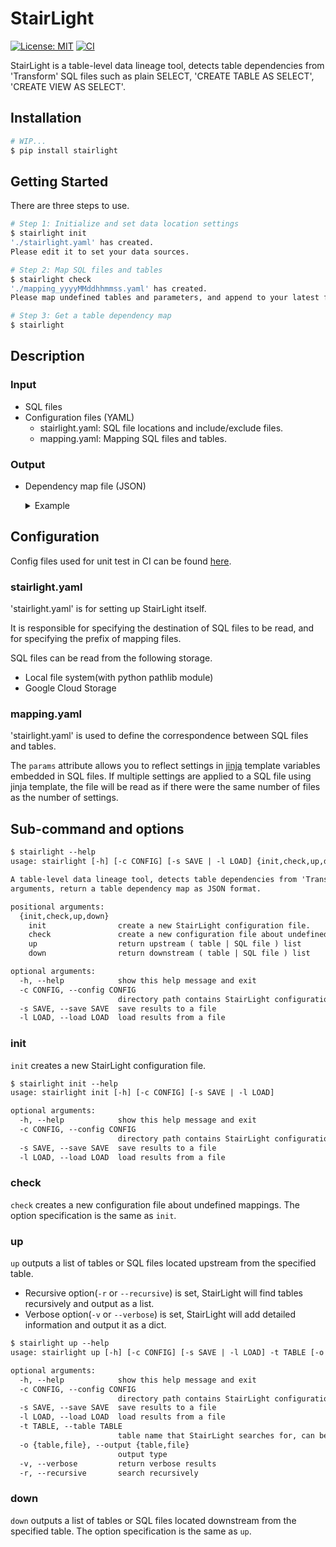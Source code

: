 # StairLight

[![License: MIT](https://img.shields.io/badge/License-MIT-blue.svg)](https://opensource.org/licenses/MIT) [![CI](https://github.com/tosh2230/stairlight/actions/workflows/ci.yml/badge.svg)](https://github.com/tosh2230/stairlight/actions/workflows/ci.yml)

StairLight is a table-level data lineage tool, detects table dependencies from 'Transform' SQL files such as plain SELECT, 'CREATE TABLE AS SELECT', 'CREATE VIEW AS SELECT'.

## Installation

```sh
# WIP...
$ pip install stairlight
```

## Getting Started

There are three steps to use.

```sh
# Step 1: Initialize and set data location settings
$ stairlight init
'./stairlight.yaml' has created.
Please edit it to set your data sources.

# Step 2: Map SQL files and tables
$ stairlight check
'./mapping_yyyyMMddhhmmss.yaml' has created.
Please map undefined tables and parameters, and append to your latest file.

# Step 3: Get a table dependency map
$ stairlight
```

## Description

### Input

- SQL files
- Configuration files (YAML)
    - stairlight.yaml: SQL file locations and include/exclude files.
    - mapping.yaml: Mapping SQL files and tables.

### Output

- Dependency map file (JSON)

    <details>

    <summary>Example</summary>

    ```json
    {
        "PROJECT_d.DATASET_e.TABLE_f": {
            "PROJECT_j.DATASET_k.TABLE_l": {
                "type": "fs",
                "file": "tests/sql/main/test_e.sql",
                "uri": "/foo/bar/stairlight/tests/sql/main/test_e.sql",
                "line": 1,
                "line_str": "SELECT * FROM PROJECT_j.DATASET_k.TABLE_l WHERE 1 = 1"
            },
            "PROJECT_g.DATASET_h.TABLE_i": {
                "type": "gcs",
                "file": "sql/test_b/test_b.sql",
                "uri": "gs://baz/sql/test_b/test_b.sql",
                "line": 23,
                "line_str": "    PROJECT_g.DATASET_h.TABLE_i AS b",
                "bucket": "stairlight"
            },
            "PROJECT_C.DATASET_C.TABLE_C": {
                "type": "gcs",
                "file": "sql/test_b/test_b.sql",
                "uri": "gs://baz/sql/test_b/test_b.sql",
                "line": 6,
                "line_str": "        PROJECT_C.DATASET_C.TABLE_C",
                "bucket": "stairlight"
            },
            "PROJECT_d.DATASET_d.TABLE_d": {
                "type": "gcs",
                "file": "sql/test_b/test_b.sql",
                "uri": "gs://baz/sql/test_b/test_b.sql",
                "line": 15,
                "line_str": "        PROJECT_d.DATASET_d.TABLE_d",
                "bucket": "stairlight"
            }
        },
        "PROJECT_j.DATASET_k.TABLE_l": {
            "PROJECT_d.DATASET_e.TABLE_f": {
                "type": "fs",
                "file": "tests/sql/main/test_d.sql",
                "uri": "/foo/bar/stairlight/tests/sql/main/test_d.sql",
                "line": 1,
                "line_str": "SELECT * FROM PROJECT_d.DATASET_e.TABLE_f WHERE 1 = 1"
            }
        },
        "PROJECT_d.DATASET_d.TABLE_d": {
            "PROJECT_e.DATASET_e.TABLE_e": {
                "type": "fs",
                "file": "tests/sql/main/test_f.sql",
                "uri": "/foo/bar/stairlight/tests/sql/main/test_f.sql",
                "line": 1,
                "line_str": "SELECT * FROM PROJECT_e.DATASET_e.TABLE_e WHERE 1 = 1"
            }
        },
    }
    ```

    </details>

## Configuration

Config files used for unit test in CI can be found [here](https://github.com/tosh2230/stairlight/tree/main/config).

### stairlight.yaml

'stairlight.yaml' is for setting up StairLight itself.

It is responsible for specifying the destination of SQL files to be read, and for specifying the prefix of mapping files.

SQL files can be read from the following storage.

- Local file system(with python pathlib module)
- Google Cloud Storage

### mapping.yaml

'stairlight.yaml' is used to define the correspondence between SQL files and tables.

The `params` attribute allows you to reflect settings in [jinja](https://jinja.palletsprojects.com/) template variables embedded in SQL files. If multiple settings are applied to a SQL file using jinja template, the file will be read as if there were the same number of files as the number of settings.

## Sub-command and options

```txt
$ stairlight --help
usage: stairlight [-h] [-c CONFIG] [-s SAVE | -l LOAD] {init,check,up,down} ...

A table-level data lineage tool, detects table dependencies from 'Transform' SQL files. Without positional
arguments, return a table dependency map as JSON format.

positional arguments:
  {init,check,up,down}
    init                create a new StairLight configuration file.
    check               create a new configuration file about undefined mappings.
    up                  return upstream ( table | SQL file ) list
    down                return downstream ( table | SQL file ) list

optional arguments:
  -h, --help            show this help message and exit
  -c CONFIG, --config CONFIG
                        directory path contains StairLight configuration files.
  -s SAVE, --save SAVE  save results to a file
  -l LOAD, --load LOAD  load results from a file
```

### init

`init` creates a new StairLight configuration file.

```txt
$ stairlight init --help
usage: stairlight init [-h] [-c CONFIG] [-s SAVE | -l LOAD]

optional arguments:
  -h, --help            show this help message and exit
  -c CONFIG, --config CONFIG
                        directory path contains StairLight configuration files.
  -s SAVE, --save SAVE  save results to a file
  -l LOAD, --load LOAD  load results from a file
```

### check

`check` creates a new configuration file about undefined mappings.
The option specification is the same as `init`.

### up

`up` outputs a list of tables or SQL files located upstream from the specified table.

- Recursive option(`-r` or `--recursive`) is set, StairLight will find tables recursively and output as a list.
- Verbose option(`-v` or `--verbose`) is set, StairLight will add detailed information and output it as a dict.

```txt
$ stairlight up --help
usage: stairlight up [-h] [-c CONFIG] [-s SAVE | -l LOAD] -t TABLE [-o {table,file}] [-v] [-r]

optional arguments:
  -h, --help            show this help message and exit
  -c CONFIG, --config CONFIG
                        directory path contains StairLight configuration files.
  -s SAVE, --save SAVE  save results to a file
  -l LOAD, --load LOAD  load results from a file
  -t TABLE, --table TABLE
                        table name that StairLight searches for, can be specified multiple times.
  -o {table,file}, --output {table,file}
                        output type
  -v, --verbose         return verbose results
  -r, --recursive       search recursively
```

### down

`down` outputs a list of tables or SQL files located downstream from the specified table.
The option specification is the same as `up`.
